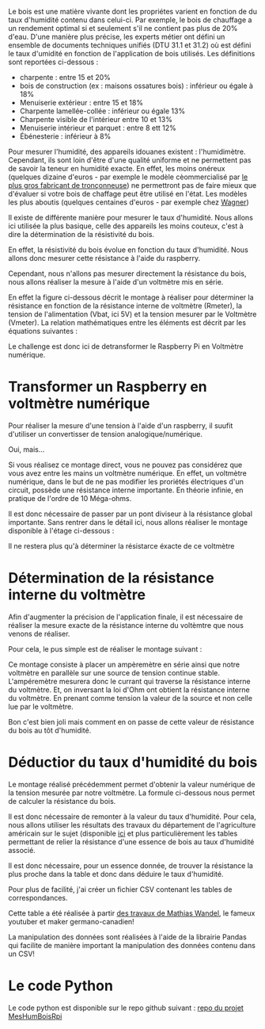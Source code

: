 Le bois est une matière vivante dont les propriétes varient en fonction de du taux d'humidité contenu dans celui-ci.
Par exemple, le bois de chauffage a un rendement optimal si et seulement s'il ne contient pas plus de 20% d'eau.
D'une manière plus précise, les experts métier ont défini un ensemble de documents techniques unifiés (DTU 31.1 et 31.2) où est défini le taux d'umidité en fonction de l'application de bois utilisés. Les définitions sont reportées ci-dessous :

- charpente : entre 15 et 20%
- bois de construction (ex : maisons ossatures bois) : inférieur ou égale à 18%
- Menuiserie extérieur : entre 15 et 18%
- Charpente lamellée-collée : inférieur ou égale 13%
- Charpente visible de l'intérieur entre 10 et 13%
- Menuiserie intérieur et parquet : entre 8 ett 12%
- Ébénesterie : inférieur à 8%

Pour mesurer l'humidité, des appareils idouanes existent : l'humidimètre. Cependant, ils sont loin d'être d'une qualité uniforme et ne permettent pas de savoir la teneur en humidité exacte.
En effet, les moins onéreux (quelques dizaine d'euros - par exemple le modèle cèommercialisé par [le plus gros fabricant de tronçonneuse](https://www.amazon.fr/Humidim%C3%A8tre-Stihl-pour-le-bois/dp/B004A2XUO2/ref=pd_cp_60_1?_encoding=UTF8&psc=1&refRID=4WEZEBG1NZMPQ36XJ2QT)) ne permettront pas de faire mieux que d'évaluer si votre bois de chaffage peut être utilisé en l'état. Les modèles les plus aboutis (quelques centaines d'euros - par exemple chez [Wagner](https://www.wagnermeters.com/shop/mmc220-extended-range-moisture-meter/))

Il existe de différente manière pour mesurer le taux d'humidité. Nous allons ici utilisée la plus basique, celle des appareils les moins couteux, c'est à dire la détermination de la résistivité du bois.

En effet, la résistivité du bois évolue en fonction du  taux d'humidité. Nous allons donc mesurer cette résistance à l'aide du raspberry.

Cependant, nous n'allons pas mesurer directement la résistance du bois, nous allons réaliser la mesure à l'aide d'un voltmètre mis en série.

En effet la figure ci-dessous décrit le montage à réaliser pour déterminer la résistance en fonction de la résistance interne de voltmètre (Rmeter), la tension de l'alimentation (Vbat, ici 5V) et la tension mesurer par le Voltmètre (Vmeter). La relation mathématiques entre les éléments est décrit par les équations suivantes :



Le challenge est donc ici de detransformer le Raspberry Pi en Voltmètre numérique.

# Transformer un Raspberry en voltmètre numérique

Pour réaliser la mesure d'une tension à l'aide d'un raspberry, il suufit d'utiliser un convertisser de tension analogique/numérique. 

Oui, mais…

Si vous réalisez ce montage direct, vous ne pouvez pas considérez que vous avez entre les mains un voltmètre numérique. En effet, un voltmètre numérique, dans le but de ne pas modifier les proriétés électriques d'un circuit, possède une résistance interne importante.
En théorie infinie, en pratique de l'ordre de 10 Méga-ohms.

Il est donc nécessaire de passer par un pont diviseur à la résistance global importante. Sans rentrer dans le détail ici, nous allons réaliser le montage disponible à l'étage ci-dessous :


Il ne restera plus qu'à déterminer la résistarce éxacte de ce voltmètre

# Détermination de la résistance interne du voltmètre

Afin d'augmenter la précision de l'application finale, il est nécessaire de réaliser la mesure exacte de la résistance interne du voltèmtre que nous venons de réaliser.

Pour cela, le pus simple est de réaliser le montage suivant :

Ce montage consiste à placer un ampèremètre en série ainsi que notre voltmètre en parallèle sur une source de tension continue stable.
L'ampéremètre mesurera donc le currant qui traverse la résistance interne du voltmètre. Et, on inversant la loi d'Ohm ont obtient la résistance interne du voltmètre. En prenant comme tension la valeur de la source et non celle lue par le voltmètre.

Bon c'est bien joli mais comment en on passe de cette valeur de résistance du bois au tôt d'humidité.

# Déductior du taux d'humidité du bois

Le montage réalisé précédemment permet d'obtenir la valeur numérique de la tension mesurée par notre voltmètre. La formule ci-dessous nous permet de calculer la résistance du bois.

Il est donc nécessaire de remonter à la valeur du taux d'humidité. Pour cela, nous allons utiliser les résultats des travaux du département de l'agriculture américain sur le sujet (disponible [ici](https://www.fpl.fs.fed.us/documnts/fplgtr/fplgtr06.pdf) et plus particulièrement les tables permettant de relier la résistance d'une essence de bois au taux d'humidité associé.

Il est donc nécessaire, pour un essence donnée, de trouver la résistance la plus proche dans la table et donc dans déduire le taux d'humidité.

Pour plus de facilité, j'ai créer un fichier CSV contenant les tables de correspondances.

Cette table a été réalisée à partir [des travaux de Mathias Wandel](http://woodgears.ca/lumber/moisture_meter.html), le fameux youtuber et maker germano-canadien!

La manipulation des données sont réalisées à l'aide de la librairie Pandas qui facilite de manière important la manipulation des données contenu dans un CSV!

# Le code Python 

Le code python est disponible sur le repo github suivant : [repo du projet MesHumBoisRpi](https://github.com/clemaitre58/MesHumBoisRpi.git)



